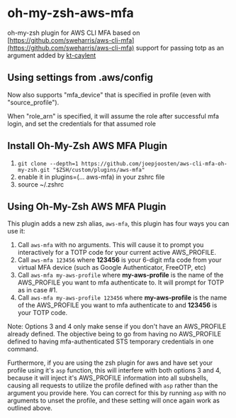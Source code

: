 # oh-my-zsh-aws-mfa
oh-my-zsh plugin for AWS CLI MFA
based on [https://github.com/sweharris/aws-cli-mfa](https://github.com/sweharris/aws-cli-mfa)
support for passing totp as an argument added by [kt-caylent](https://github.com/kt-caylent)

## Using settings from .aws/config
Now also supports "mfa_device" that is specified in profile (even with "source_profile").

When "role_arn" is specified, it will assume the role after successful mfa login, and set the credentials for that assumed role


## Install Oh-My-Zsh AWS MFA Plugin
1) ```git clone --depth=1 https://github.com/joepjoosten/aws-cli-mfa-oh-my-zsh.git "$ZSH/custom/plugins/aws-mfa"```
2) enable it in plugins=(... aws-mfa) in your zshrc file
3) source ~/.zshrc

## Using Oh-My-Zsh AWS MFA Plugin
This plugin adds a new zsh alias, `aws-mfa`, this plugin has four ways you can use it:

1) Call `aws-mfa` with no arguments.  This will cause it to prompt you interactively for a TOTP code for your current active AWS_PROFILE.
2) Call `aws-mfa 123456` where **123456** is your 6-digit mfa code from your virtual MFA device (such as Google Authenticator, FreeOTP, etc)
3) Call `aws-mfa my-aws-profile` where **my-aws-profile** is the name of the AWS_PROFILE you want to mfa authenticate to.  It will prompt for TOTP as in case #1.
4) Call `aws-mfa my-aws-profile 123456` where **my-aws-profile** is the name of the AWS_PROFILE you want to mfa authenticate to and **123456** is your TOTP code.

Note: Options 3 and 4 only make sense if you don't have an AWS_PROFILE already defined.  The objective being to go from having no AWS_PROFILE defined to having mfa-authenticated STS temporary credentials in one command.  

Furthermore, if you are using the zsh plugin for aws and have set your profile using it's `asp` function, this will interfere with both options 3 and 4, because it will inject it's AWS_PROFILE information into all subshells, causing all requests to utilize the profile defined with `asp` rather than the argument you provide here.  You can correct for this by running `asp` with no arguments to unset the profile, and these setting will once again work as outlined above.
